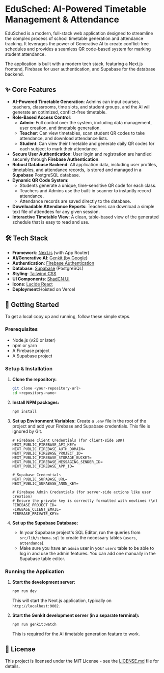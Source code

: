 # EduSched: AI-Powered Timetable Management & Attendance

EduSched is a modern, full-stack web application designed to streamline the complex process of school timetable generation and attendance tracking. It leverages the power of Generative AI to create conflict-free schedules and provides a seamless QR code-based system for marking student attendance.

The application is built with a modern tech stack, featuring a Next.js frontend, Firebase for user authentication, and Supabase for the database backend.

## ✨ Core Features

*   **AI-Powered Timetable Generation**: Admins can input courses, teachers, classrooms, time slots, and student groups, and the AI will generate an optimized, conflict-free timetable.
*   **Role-Based Access Control**:
    *   **Admin**: Full control over the system, including data management, user creation, and timetable generation.
    *   **Teacher**: Can view timetables, scan student QR codes to take attendance, and download attendance lists.
    *   **Student**: Can view their timetable and generate daily QR codes for each subject to mark their attendance.
*   **Secure User Authentication**: User login and registration are handled securely through **Firebase Authentication**.
*   **Robust Database Backend**: All application data, including user profiles, timetables, and attendance records, is stored and managed in a **Supabase** PostgreSQL database.
*   **Dynamic QR Code System**:
    *   Students generate a unique, time-sensitive QR code for each class.
    *   Teachers and Admins use the built-in scanner to instantly record attendance.
    *   Attendance records are saved directly to the database.
*   **Downloadable Attendance Reports**: Teachers can download a simple text file of attendees for any given session.
*   **Interactive Timetable View**: A clean, table-based view of the generated schedule that is easy to read and use.

## 🛠️ Tech Stack

*   **Framework**: [Next.js](https://nextjs.org/) (with App Router)
*   **AI/Generative AI**: [Genkit (by Google)](https://firebase.google.com/docs/genkit)
*   **Authentication**: [Firebase Authentication](https://firebase.google.com/docs/auth)
*   **Database**: [Supabase](https://supabase.io/) (PostgreSQL)
*   **Styling**: [Tailwind CSS](https://tailwindcss.com/)
*   **UI Components**: [ShadCN UI](https://ui.shadcn.com/)
*   **Icons**: [Lucide React](https://lucide.dev/guide/packages/lucide-react)
*   **Deployment**:Hoisted on Vercel

## 🚀 Getting Started

To get a local copy up and running, follow these simple steps.

### Prerequisites

*   Node.js (v20 or later)
*   npm or yarn
*   A Firebase project
*   A Supabase project

### Setup & Installation

1.  **Clone the repository:**
    ```sh
    git clone <your-repository-url>
    cd <repository-name>
    ```

2.  **Install NPM packages:**
    ```sh
    npm install
    ```

3.  **Set up Environment Variables:**
    Create a `.env` file in the root of the project and add your Firebase and Supabase credentials. This file is ignored by Git.

    ```env
    # Firebase Client Credentials (for client-side SDK)
    NEXT_PUBLIC_FIREBASE_API_KEY=
    NEXT_PUBLIC_FIREBASE_AUTH_DOMAIN=
    NEXT_PUBLIC_FIREBASE_PROJECT_ID=
    NEXT_PUBLIC_FIREBASE_STORAGE_BUCKET=
    NEXT_PUBLIC_FIREBASE_MESSAGING_SENDER_ID=
    NEXT_PUBLIC_FIREBASE_APP_ID=

    # Supabase Credentials
    NEXT_PUBLIC_SUPABASE_URL=
    NEXT_PUBLIC_SUPABASE_ANON_KEY=

    # Firebase Admin Credentials (for server-side actions like user creation)
    # Ensure the private key is correctly formatted with newlines (\n)
    FIREBASE_PROJECT_ID=
    FIREBASE_CLIENT_EMAIL=
    FIREBASE_PRIVATE_KEY=
    ```

4.  **Set up the Supabase Database:**
    *   In your Supabase project's SQL Editor, run the queries from `src/lib/schema.sql` to create the necessary tables (`users`, `attendance`).
    *   Make sure you have an `admin` user in your `users` table to be able to log in and use the admin features. You can add one manually in the Supabase table editor.

### Running the Application

1.  **Start the development server:**
    ```sh
    npm run dev
    ```
    This will start the Next.js application, typically on `http://localhost:9002`.

2.  **Start the Genkit development server (in a separate terminal):**
    ```sh
    npm run genkit:watch
    ```
    This is required for the AI timetable generation feature to work.

## 📄 License

This project is licensed under the MIT License - see the [LICENSE.md](LICENSE.md) file for details.
